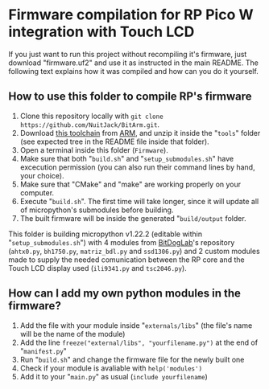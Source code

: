 # Firmware compilation for RP Pico W integration with Touch LCD
If you just want to run this project without recompiling it's firmware, just download "firmware.uf2" and use it as instructed in the main README. The following text explains how it was compiled and how can you do it yourself.

## How to use this folder to compile RP's firmware
1. Clone this repository locally with `git clone https://github.com/NuitJack/BitArm.git`.
2. Download [this toolchain](https://developer.arm.com/-/media/Files/downloads/gnu/12.3.rel1/binrel/arm-gnu-toolchain-12.3.rel1-x86_64-arm-none-eabi.tar.xz?rev=dccb66bb394240a98b87f0f24e70e87d&hash=B788763BE143D9396B59AA91DBA056B6) from [ARM](https://developer.arm.com/downloads/-/arm-gnu-toolchain-downloads), and unzip it inside the "`tools`" folder (see expected tree in the README file inside that folder).
3. Open a terminal inside this folder (`Firmware`).
4. Make sure that both "`build.sh`" and "`setup_submodules.sh`" have excecution permission (you can also run their command lines by hand, your choice).
5. Make sure that "CMake" and "make" are working properly on your computer.
6. Execute "`build.sh`". The first time will take longer, since it will update all of micropython's submodules before building.
7. The built firmware will be inside the generated "`build/output` folder.

This folder is building micropython v1.22.2 (editable within "`setup_submodules.sh`") with 4 modules from [BitDogLab](https://github.com/BitDogLab/BitDogLab/tree/main/libs)'s repository (`ahtx0.py`, `bh1750.py`, `matriz_bdl.py` and `ssd1306.py`) and 2 custom modules made to supply the needed comunication between the RP core and the Touch LCD display used (`ili9341.py` and `tsc2046.py`).

## How can I add my own python modules in the firmware?
1. Add the file with your module inside "`externals/libs`" (the file's name will be the name of the module)
2. Add the line `freeze("external/libs", "yourfilename.py")` at the end of "`manifest.py`"
3. Run "`build.sh`" and change the firmware file for the newly built one
4. Check if your module is avaliable with `help('modules')`
5. Add it to your "`main.py`" as usual (`include yourfilename`)

